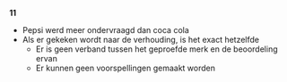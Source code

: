 
**11**
- Pepsi werd meer ondervraagd dan coca cola
- Als er gekeken wordt naar de verhouding, is het exact hetzelfde
	- Er is geen verband tussen het geproefde merk en de beoordeling ervan
	- Er kunnen geen voorspellingen gemaakt worden

